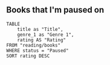 ## Books that I'm paused on
```dataview
TABLE 
	title as "Title",
	genre_1 as "Genre 1",
	rating AS "Rating"
FROM "reading/books"
WHERE status = "Paused"
SORT rating DESC
```
